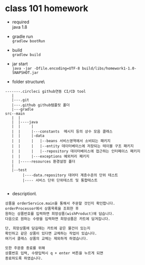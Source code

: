 # class 101 homework

* required\
java 1.8

* gradle run\
```gradlew bootRun```
* build\
```gradlew build```
* jar start\
```java -jar -Dfile.encoding=UTF-8 build/libs/homework1-1.0-SNAPSHOT.jar```

* folder structure\
```
-------.circleci github연동 CI/CD tool
   |
   |---.git
   |---.github github템플릿 폴더
   |---gradle
src--main
   |  |     
   |  |----java
   |  |     |
   |  |     |---constants  메시지 등의 상수 모음 클래스
   |  |     |-data
   |  |     |   |--beans 서비스영역에서 소비되는 패키지
   |  |     |   |--entity 데이터베이스에 저장되는 테이블 구조 패키지
   |  |     |   |--repository 데이터베이스에 접근하는 인터페이스 패키지
   |  |     |---exceptions 예외처리 패키지
   |  |-----resources 환경설정 폴더
   |   
   |--test
        |----data.repository 데어터 계층수준의 단위 테스트
        |---- 서비스 단위 단위테스트 및 통합테스트
   
```     

* description\
```
상품을 orderService.main을 통해서 주문할 것인지 확인합니다.
orderProcessor에서 상품목록을 조회한 후
원하는 상품번호를 입력하면 희망상품(wishProduct)에 담습니다.
다음으로 원하는 수량을 입력하면 희망상품은 카트에 담겨집니다.

단, 희망상품에 담길때는 카트에 같은 물건이 있는지
확인하고 같은 상품이 있다면 교체하는 작업이 있습니다.
여기서 클래스 상품의 교체는 제외하게 하였습니다.

또한 주문중 종료를 위해
상품번호 입력, 수량입력시 q + enter 버튼을 누르게 되면
종료하도록 하였습니다.
```